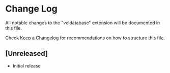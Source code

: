 # Change Log

All notable changes to the "veldatabase" extension will be documented in this file.

Check [Keep a Changelog](http://keepachangelog.com/) for recommendations on how to structure this file.

## [Unreleased]

- Initial release